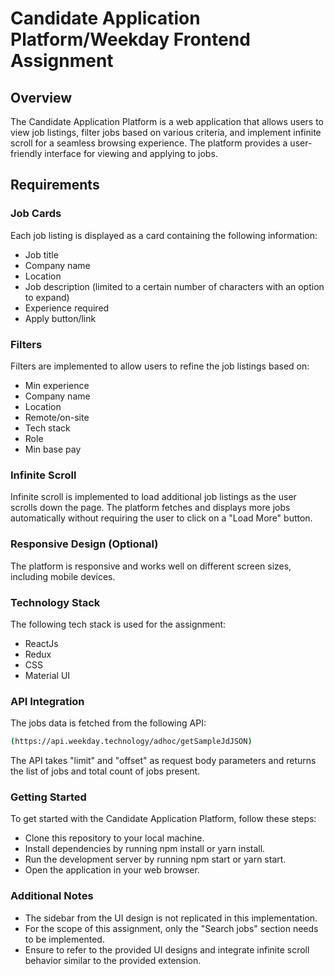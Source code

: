 # Candidate Application Platform/Weekday Frontend Assignment

## Overview
The Candidate Application Platform is a web application that allows users to view job listings, filter jobs based on various criteria, and implement infinite scroll for a seamless browsing experience. The platform provides a user-friendly interface for viewing and applying to jobs.

## Requirements

### Job Cards
Each job listing is displayed as a card containing the following information:

- Job title
- Company name
- Location
- Job description (limited to a certain number of characters with an option to expand)
- Experience required
- Apply button/link

### Filters
Filters are implemented to allow users to refine the job listings based on:

- Min experience
- Company name
- Location
- Remote/on-site
- Tech stack
- Role
- Min base pay

### Infinite Scroll
Infinite scroll is implemented to load additional job listings as the user scrolls down the page. The platform fetches and displays more jobs automatically without requiring the user to click on a "Load More" button.

### Responsive Design (Optional)
The platform is responsive and works well on different screen sizes, including mobile devices.

### Technology Stack
The following tech stack is used for the assignment:

- ReactJs
- Redux
- CSS
- Material UI

### API Integration
The jobs data is fetched from the following API:
```sh
(https://api.weekday.technology/adhoc/getSampleJdJSON)
```
The API takes "limit" and "offset" as request body parameters and returns the list of jobs and total count of jobs present.

### Getting Started
To get started with the Candidate Application Platform, follow these steps:

- Clone this repository to your local machine.
- Install dependencies by running npm install or yarn install.
- Run the development server by running npm start or yarn start.
- Open the application in your web browser.


### Additional Notes
- The sidebar from the UI design is not replicated in this implementation.
- For the scope of this assignment, only the "Search jobs" section needs to be implemented.
- Ensure to refer to the provided UI designs and integrate infinite scroll behavior similar to the provided extension.




